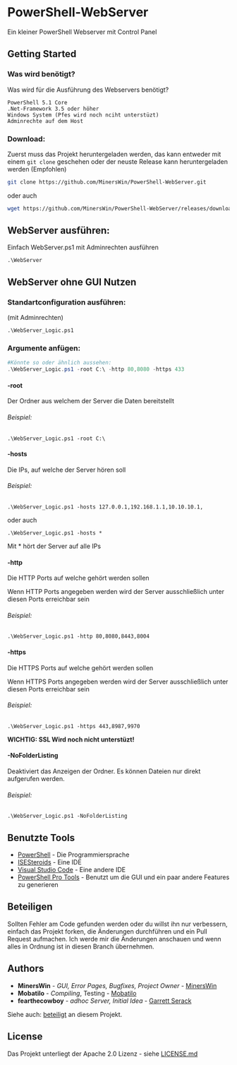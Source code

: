 # PowerShell-WebServer
Ein kleiner PowerShell Webserver mit Control Panel

## Getting Started

### Was wird benötigt?

Was wird für die Ausführung des Webservers benötigt?

```
PowerShell 5.1 Core
.Net-Framework 3.5 oder höher
Windows System (Pfes wird noch nciht unterstüzt)
Adminrechte auf dem Host
```

### Download:

Zuerst muss das Projekt heruntergeladen werden, das kann entweder mit einem ```git clone``` geschehen oder der neuste Release kann heruntergeladen werden (Empfohlen)

```bash
git clone https://github.com/MinersWin/PowerShell-WebServer.git
```

oder auch

```bash
wget https://github.com/MinersWin/PowerShell-WebServer/releases/download/v.1.0/WebServer.zip
```

## WebServer ausführen:

Einfach WebServer.ps1 mit Adminrechten ausführen

```.\WebServer```

## WebServer ohne GUI Nutzen

### Standartconfiguration ausführen:

(mit Adminrechten)

```
.\WebServer_Logic.ps1
```

### Argumente anfügen:

```powershell
#Könnte so oder ähnlich aussehen:
.\WebServer_Logic.ps1 -root C:\ -http 80,8080 -https 433
```

#### -root

Der Ordner aus welchem der Server die Daten bereitstellt

###### Beispiel:

```.\WebServer_Logic.ps1 -root C:\```

#### -hosts

Die IPs, auf welche der Server hören soll

###### Beispiel:

```.\WebServer_Logic.ps1 -hosts 127.0.0.1,192.168.1.1,10.10.10.1,```

oder auch

```.\WebServer_Logic.ps1 -hosts *```

Mit * hört der Server auf alle IPs

#### -http

Die HTTP Ports auf welche gehört werden sollen

Wenn HTTP Ports angegeben werden wird der Server ausschließlich unter diesen Ports erreichbar sein

###### Beispiel:

```.\WebServer_Logic.ps1 -http 80,8080,8443,8004```

#### -https

Die HTTPS Ports auf welche gehört werden sollen

Wenn HTTPS Ports angegeben werden wird der Server ausschließlich unter diesen Ports erreichbar sein

###### Beispiel:

```.\WebServer_Logic.ps1 -https 443,8987,9970```

**WICHTIG: SSL Wird noch nicht unterstüzt!**

#### -NoFolderListing

Deaktiviert das Anzeigen der Ordner. Es können Dateien nur direkt aufgerufen werden.

###### Beispiel:

```.\WebServer_Logic.ps1 -NoFolderListing```

## Benutzte Tools

* [PowerShell](https://github.com/PowerShell/PowerShell) - Die Programmiersprache
* [ISESteroids](http://www.powertheshell.com/isesteroids/) - Eine IDE
* [Visual Studio Code](https://code.visualstudio.com) - Eine andere IDE
* [PowerShell Pro Tools](https://ironmansoftware.com/powershell-pro-tools/) - Benutzt um die GUI und ein paar andere Features zu generieren

## Beteiligen

Sollten Fehler am Code gefunden werden oder du willst ihn nur verbessern, einfach das Projekt forken, die Änderungen durchführen und ein Pull Request aufmachen. Ich werde mir die Änderungen anschauen und wenn alles in Ordnung ist in diesen Branch übernehmen.

## Authors

* **MinersWin** - *GUI, Error Pages, Bugfixes, Project Owner* - [MinersWin](https://github.com/MinersWin)
* **Mobatilo** - *Compiling*, Testing - [Mobatilo](https://github.com/Mobatilo)
* **fearthecowboy** - *adhoc Server, Initial Idea* - [Garrett Serack](https://github.com/fearthecowboy)

Siehe auch: [beteiligt](https://github.com/MinersWin/PowerShell-WebServer/contributors) an diesem Projekt.

## License

Das Projekt unterliegt der Apache 2.0 Lizenz - siehe [LICENSE.md](LICENSE.md)

